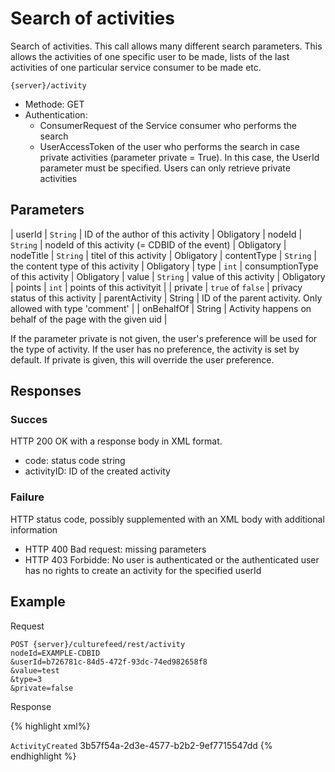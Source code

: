 ---
---

# Search of activities

Search of activities. This call allows many different search parameters.
This allows the activities of one specific user to be made, lists of the last activities of one particular service consumer to be made etc.

```
{server}/activity
```

* Methode: GET
* Authentication:
	* ConsumerRequest of the Service consumer who performs the search
	* UserAccessToken of the user who performs the search in case private activities (parameter private = True). In this case, the UserId parameter must be specified. Users can only retrieve private activities

## Parameters

| userId | `String` | ID of the author of this activity | Obligatory
| nodeId | `String` | nodeId of this activity (= CDBID of the event) | Obligatory
| nodeTitle | `String` | titel of this activity | Obligatory
| contentType | `String` | the content type of this activity | Obligatory
| type | `int` | consumptionType of this activity | Obligatory
| value | `String` | value of this activity | Obligatory
| points | `int` | points of this activityit |
| private | `true` of `false` | privacy status of this activity
| parentActivity | String | ID of the parent activity. Only allowed with type 'comment' |
| onBehalfOf | String | Activity happens on behalf of the page with the given uid |

If the parameter private is not given, the user's preference will be used for the type of activity. If the user has no preference, the activity is set by default. If private is given, this will override the user preference.

## Responses

### Succes

HTTP 200 OK with a response body in XML format.
* code: status code string
* activityID: ID of the created activity

### Failure

HTTP status code, possibly supplemented with an XML body with additional information

* HTTP 400 Bad request: missing parameters
* HTTP 403 Forbidde: No user is authenticated or the authenticated user has no rights to create an activity for the specified userId

## Example

Request

```
POST {server}/culturefeed/rest/activity
nodeId=EXAMPLE-CDBID
&userId=b726781c-84d5-472f-93dc-74ed982658f8
&value=test
&type=3
&private=false
```

Response

{% highlight xml%}
<?xml version="1.0" encoding="UTF-8" standalone="yes"?>
<response xmlns:rdf="http://www.w3.org/1999/02/22-rdf-syntax-ns" xmlns:foaf="http://xmlns.com/foaf/0.1/" xmlns:geo="http://www.w3.org/2003/01/geo/wgs84_pos#">
   <code>ActivityCreated</code>
   <activityId>3b57f54a-2d3e-4577-b2b2-9ef7715547dd</activityId>
</response>
{% endhighlight %}
